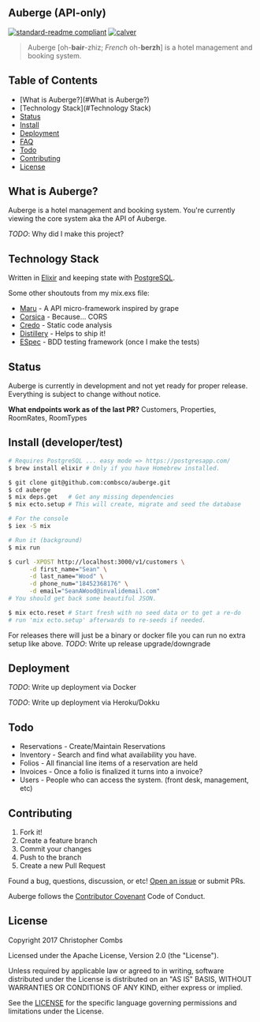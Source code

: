 ## Auberge (API-only)
[![standard-readme compliant](https://img.shields.io/badge/readme%20style-standard-brightgreen.svg?style=flat-square)](https://github.com/RichardLitt/standard-readme) [![calver](https://img.shields.io/badge/calver-YY.MINOR.MICRO-22bfda.svg?style=flat-square)](http://calver.org)

> Auberge [oh-**bair**-zhiz; *French* oh-**berzh**] is a hotel management and booking system.

## Table of Contents

- [What is Auberge?](#What is Auberge?)
- [Technology Stack](#Technology Stack)
- [Status](#Status)
- [Install](#install)
- [Deployment](#Deployment)
- [FAQ](./FAQ.md)
- [Todo](#Todo)
- [Contributing](#contributing)
- [License](#license)

## What is Auberge?
Auberge is a hotel management and booking system. You're currently viewing the core system aka the API of Auberge.

*TODO*: Why did I make this project?

## Technology Stack
Written in [Elixir](http://elixir-lang.org/) and keeping state with [PostgreSQL](http://postgresql.org/).

Some other shoutouts from my mix.exs file:

- [Maru](https://github.com/elixir-maru/maru) - A API micro-framework inspired by grape
- [Corsica](https://github.com/whatyouhide/corsica) - Because... CORS
- [Credo](http://credo-ci.org/) - Static code analysis
- [Distillery](https://github.com/bitwalker/distillery) - Helps to ship it!
- [ESpec](https://github.com/antonmi/espec) - BDD testing framework (once I make the tests)

## Status
Auberge is currently in development and not yet ready for proper release. Everything is subject to change without notice.

**What endpoints work as of the last PR?** Customers, Properties, RoomRates, RoomTypes

## Install (developer/test)
```bash
# Requires PostgreSQL ... easy mode => https://postgresapp.com/
$ brew install elixir # Only if you have Homebrew installed.

$ git clone git@github.com:combsco/auberge.git
$ cd auberge
$ mix deps.get   # Get any missing dependencies
$ mix ecto.setup # This will create, migrate and seed the database

# For the console
$ iex -S mix

# Run it (background)
$ mix run

$ curl -XPOST http://localhost:3000/v1/customers \
      -d first_name="Sean" \
      -d last_name="Wood" \
      -d phone_num="18452368176" \
      -d email="SeanAWood@invalidemail.com"
# You should get back some beautiful JSON.

$ mix ecto.reset # Start fresh with no seed data or to get a re-do
# run 'mix ecto.setup' afterwards to re-seeds if needed.
```

For releases there will just be a binary or docker file you can run no extra setup like above.
*TODO*: Write up release upgrade/downgrade

## Deployment
*TODO*: Write up deployment via Docker

*TODO*: Write up deployment via Heroku/Dokku

## Todo
- Reservations - Create/Maintain Reservations
- Inventory - Search and find what availability you have.
- Folios - All financial line items of a reservation are held
- Invoices - Once a folio is finalized it turns into a invoice?
- Users - People who can access the system. (front desk, management, etc)

## Contributing
1. Fork it!
2. Create a feature branch
3. Commit your changes
4. Push to the branch
5. Create a new Pull Request


Found a bug, questions, discussion, or etc! [Open an issue](https://github.com/combsco/auberge/issues/new) or submit PRs.

Auberge follows the [Contributor Covenant](http://contributor-covenant.org/version/1/3/0/) Code of Conduct.

## License
Copyright 2017 Christopher Combs

Licensed under the Apache License, Version 2.0 (the "License").

Unless required by applicable law or agreed to in writing, software
distributed under the License is distributed on an "AS IS" BASIS,
WITHOUT WARRANTIES OR CONDITIONS OF ANY KIND, either express or implied.

See the [LICENSE](./LICENSE) for the specific language governing permissions and
limitations under the License.

